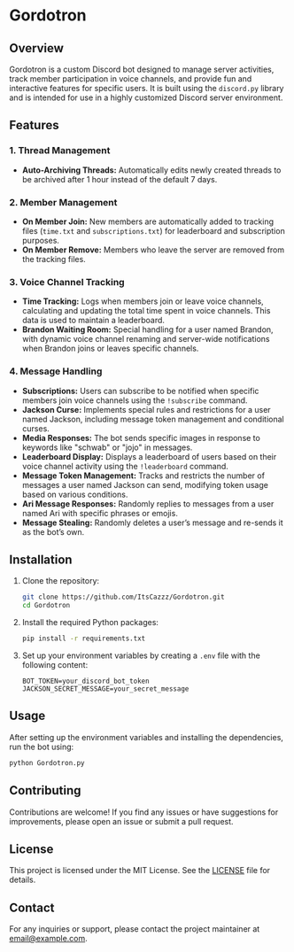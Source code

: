 
# Gordotron

## Overview

Gordotron is a custom Discord bot designed to manage server activities, track member participation in voice channels, and provide fun and interactive features for specific users. It is built using the `discord.py` library and is intended for use in a highly customized Discord server environment.

## Features

### 1. Thread Management
- **Auto-Archiving Threads:** Automatically edits newly created threads to be archived after 1 hour instead of the default 7 days.

### 2. Member Management
- **On Member Join:** New members are automatically added to tracking files (`time.txt` and `subscriptions.txt`) for leaderboard and subscription purposes.
- **On Member Remove:** Members who leave the server are removed from the tracking files.

### 3. Voice Channel Tracking
- **Time Tracking:** Logs when members join or leave voice channels, calculating and updating the total time spent in voice channels. This data is used to maintain a leaderboard.
- **Brandon Waiting Room:** Special handling for a user named Brandon, with dynamic voice channel renaming and server-wide notifications when Brandon joins or leaves specific channels.

### 4. Message Handling
- **Subscriptions:** Users can subscribe to be notified when specific members join voice channels using the `!subscribe` command.
- **Jackson Curse:** Implements special rules and restrictions for a user named Jackson, including message token management and conditional curses.
- **Media Responses:** The bot sends specific images in response to keywords like "schwab" or "jojo" in messages.
- **Leaderboard Display:** Displays a leaderboard of users based on their voice channel activity using the `!leaderboard` command.
- **Message Token Management:** Tracks and restricts the number of messages a user named Jackson can send, modifying token usage based on various conditions.
- **Ari Message Responses:** Randomly replies to messages from a user named Ari with specific phrases or emojis.
- **Message Stealing:** Randomly deletes a user’s message and re-sends it as the bot’s own.

## Installation

1. Clone the repository:

    ```bash
    git clone https://github.com/ItsCazzz/Gordotron.git
    cd Gordotron
    ```

2. Install the required Python packages:

    ```bash
    pip install -r requirements.txt
    ```

3. Set up your environment variables by creating a `.env` file with the following content:

    ```env
    BOT_TOKEN=your_discord_bot_token
    JACKSON_SECRET_MESSAGE=your_secret_message
    ```

## Usage

After setting up the environment variables and installing the dependencies, run the bot using:

```bash
python Gordotron.py
```

## Contributing

Contributions are welcome! If you find any issues or have suggestions for improvements, please open an issue or submit a pull request.

## License

This project is licensed under the MIT License. See the [LICENSE](LICENSE) file for details.

## Contact

For any inquiries or support, please contact the project maintainer at [email@example.com](mailto:email@example.com).
